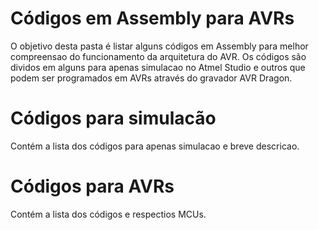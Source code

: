 # Códigos em Assembly para AVRs

 O objetivo desta pasta é listar alguns códigos em Assembly para melhor compreensao do funcionamento da arquitetura 
do AVR. Os códigos são dividos em alguns para apenas simulacao no Atmel Studio e outros que podem ser programados em AVRs
através do gravador AVR Dragon.

# Códigos para simulacão 

Contém a lista dos códigos para apenas simulacao e breve descricao. 

# Códigos para AVRs

Contém a lista dos códigos e respectios MCUs. 
